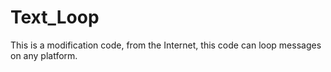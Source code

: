 # Text_Loop
This is a modification code, from the Internet, this code can loop messages on any platform.
